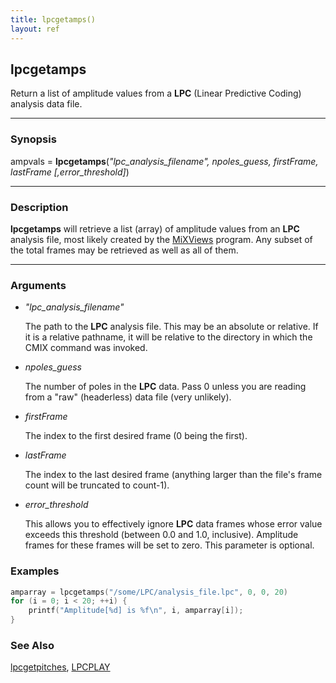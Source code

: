 ```yaml
---
title: lpcgetamps()
layout: ref
---
```


## lpcgetamps

Return a list of amplitude values from a **LPC** (Linear Predictive Coding) analysis data file.

-----

### Synopsis

ampvals = **lpcgetamps**(*"lpc\_analysis\_filename", npoles\_guess, firstFrame, lastFrame [,error\_threshold]*)

-----

### Description

**lpcgetamps** will retrieve a list (array) of amplitude values from an **LPC** analysis file,
most likely created by the
[MiXViews](https://music.columbia.edu/~doug/MixViews/MiXViews.html)
program.  Any subset of the total frames may be retrieved as well as all of them.

-----

### Arguments

- *"lpc\_analysis\_filename"*  
      
    The path to the **LPC** analysis file. This may be an absolute or relative. 
    If it is a relative pathname, it will be
    relative to the directory in which the CMIX command was invoked.

- *npoles\_guess*

	The number of poles in the **LPC** data.  Pass 0 unless you are reading from a "raw" (headerless) data file (very unlikely).

- *firstFrame*

	The index to the first desired frame (0 being the first).
	
- *lastFrame*

	The index to the last desired frame (anything larger than the file's frame count will be truncated to count-1).
	
- *error\_threshold*

	This allows you to effectively ignore **LPC** data frames whose error value exceeds this threshold (between 0.0 and 1.0, inclusive).  Amplitude frames for these frames will be set to zero.  This parameter is optional.

### Examples

```cpp
amparray = lpcgetamps("/some/LPC/analysis_file.lpc", 0, 0, 20)
for (i = 0; i < 20; ++i) {
	printf("Amplitude[%d] is %f\n", i, amparray[i]);
}
```

### See Also

[lpcgetpitches](lpcgetpitches.html), [LPCPLAY](../instruments/LPCPLAY.html)

